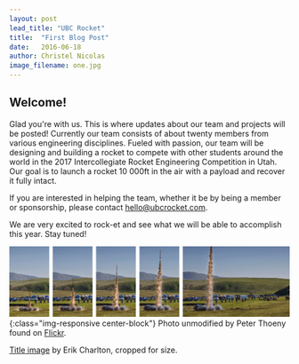 ```yaml
---
layout: post
lead_title: "UBC Rocket"
title:  "First Blog Post"
date:   2016-06-18
author:	Christel Nicolas
image_filename:	one.jpg
---
```

Welcome!
--------

Glad you're with us. This is where updates about our team and projects will be posted! Currently our team consists of about twenty members from various engineering disciplines. Fueled with passion, our team will be designing and building a rocket to compete with other students around the world in the 2017 Intercollegiate Rocket Engineering Competition in Utah. Our goal is to launch a rocket 10 000ft in the air with a payload and recover it fully intact.

If you are interested in helping the team, whether it be by being a member or sponsorship, please contact [hello@ubcrocket.com][email].

We are very excited to rock-et and see what we will be able to accomplish this year. Stay tuned! 

![photo by Peter Thoeny](/images/blog/two.jpg){:class="img-responsive center-block"}
<span class="small">Photo unmodified by Peter Thoeny found on [Flickr][flickr].</span>

<span class="small">[Title image][title-image] by Erik Charlton, cropped for size.</span>

[email]:  mailto:hello@ubcrocket.com
[flickr]: https://www.flickr.com/photos/peterthoeny/16201756502/sizes/m/
[title-image]: https://www.flickr.com/photos/erikcharlton/220142597/in/album-72157594243546625/
